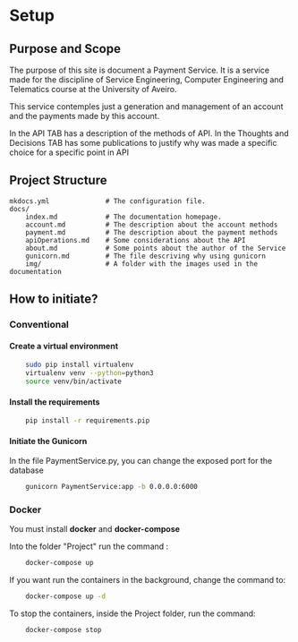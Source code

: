 # Setup

## Purpose and Scope
The purpose of this site is document a Payment Service. It is a service made for the discipline of Service Engineering, Computer Engineering and Telematics course at the University of Aveiro.

This service contemples just a generation and management of an account and the payments made by this account.

In the API TAB has a description of the methods of API. 
In the Thoughts and Decisions TAB has some publications to justify why was made a specific choice for a specific point in API

## Project Structure


    mkdocs.yml              # The configuration file.
    docs/
        index.md            # The documentation homepage.
        account.md          # The description about the account methods
        payment.md          # The description about the payment methods
        apiOperations.md    # Some considerations about the API
        about.md            # Some points about the author of the Service
        gunicorn.md         # The file descriving why using gunicorn
        img/                # A folder with the images used in the documentation

## How to initiate?

### Conventional

#### Create a virtual environment
```bash
    sudo pip install virtualenv
    virtualenv venv --python=python3
    source venv/bin/activate
```
#### Install the requirements
```bash    
    pip install -r requirements.pip
```
#### Initiate the Gunicorn

In the file PaymentService.py, you can change the exposed port for the database
```bash
    gunicorn PaymentService:app -b 0.0.0.0:6000
```
### Docker

You must install **docker** and **docker-compose**

Into the folder "Project" run the command :
```bash  
    docker-compose up
```

If you want run the containers in the background, change the command to:
```bash  
    docker-compose up -d
```
To stop the containers, inside the Project folder, run the command:
```bash  
    docker-compose stop
```
